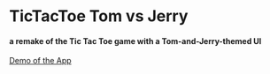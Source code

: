 # TicTacToe Tom vs Jerry
#### a remake of the Tic Tac Toe game with a Tom-and-Jerry-themed UI

[Demo of the App](https://youtu.be/O-cqOHBODUI)